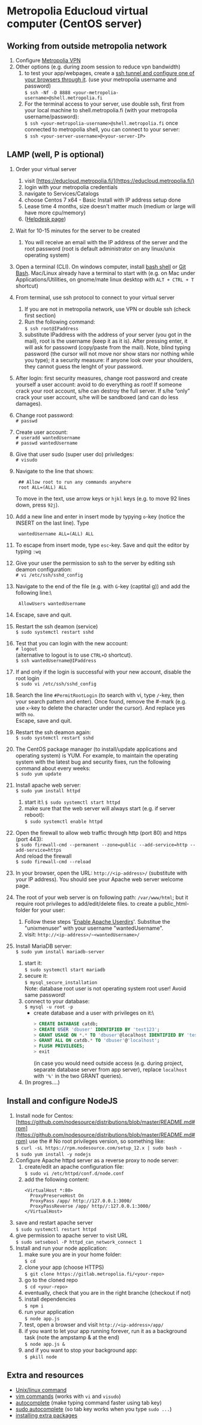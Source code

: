 # Metropolia Educloud virtual computer (CentOS server)

## Working from outside metropolia network

1. Configure [Metropolia VPN](https://wiki.metropolia.fi/display/itservices/Install+and+Use+VPN+Utility+Program+Installation+on+Your+Own+Computer)
2. Other options (e.g. during zoom session to reduce vpn bandwidth)
   1.  to test your app/webpages, create a [ssh tunnel and configure one of your browsers through it](https://tietohallinto.metropolia.fi/display/itservices/SSH+Tunnelling).
       (use your metropolia username and password)\
       ``$ ssh -Nf -D 8888 <your-metropolia-username>@shell.metropolia.fi``
   1.  For the terminal access to your server, use double ssh, first from your local machine to shell.metropolia.fi (with your        metropolia username/password):\
        ``$ ssh <your-metropolia-username>@shell.metropolia.fi``
       once connected to metropolia shell, you can connect to your server:\
       ``$ ssh <your-server-username>@<your-server-IP>``

## LAMP (well, P is optional)

1. Order your virtual server
   1.  visit [https://educloud.metropolia.fi/](https://educloud.metropolia.fi/)
   1.  login with your metropolia credentials
   1.  navigate to Services/Catalogs
   1.  choose Centos 7 x64 - Basic Install with IP address setup done
   1.  Lease time 4 months, size doesn't matter much (medium or large will have more cpu/memory)
   1.  ([Helpdesk page](https://tietohallinto.metropolia.fi/display/itservices/Educational+educloud+virtual+services))
2. Wait for 10-15 minutes for the server to be created
   1.  You will receive an email with the IP address of the server and the root password (root is default administrator on any linux/unix operating system)
3. Open a terminal (CLI). On windows computer, install [bash shell](https://docs.microsoft.com/en-us/windows/wsl/install-win10) or [Git Bash](https://gitforwindows.org/). Mac/Linux already have a terminal to start with (e.g. on Mac under Applications/Utilities, on gnome/mate linux desktop with ``ALT + CTRL + T`` shortcut)
4. From terminal, use ssh protocol to connect to your virtual server
   1.  If you are not in metropolia network, use VPN or double ssh (check first section)
   1.  Run the following command:\
        ``$ ssh root@IPaddress``
   1.  substitute IPaddress with the address of your server (you got in the mail), root is the username (keep it as it is). After pressing enter, it will ask for passowrd (copy/paste from the mail). Note, blind typing password (the cursor will not move nor show stars nor nothing while you type); it a security measure: if anyone look over your shoulders, they cannot guess the lenght of your password.
1.  After login: first security measures, change root password and create yourself a user account: avoid
to do everything as root! If someone crack your root account, s/he can destroy the full server.
If s/he “only” crack your user account, s/he will be sandboxed (and can do less damages).
   1.  Change root password:\
        ``# passwd``
   1.  Create user account:\
        ``# useradd wantedUsername``\
        ``# passwd wantedUsername``
   1.  Give that user sudo (super user do) priviledges:\
        ``# visudo``
   1.  Navigate to the line that shows:
       ```apacheconf
        ## Allow root to run any commands anywhere
        root ALL=(ALL) ALL
        ```
        To move in the text, use arrow keys or ``hjkl`` keys (e.g. to move 92 lines down, press ``92j``).
   1.  Add a new line and enter in insert mode by typying ``o``-key (notice the INSERT on the last line).
        Type
       ```apacheconf
        wantedUsername ALL=(ALL) ALL
        ```
   1.  To escape from insert mode, type ``esc``-key. Save and quit the editor by typing ``:wq``
   1.  Give your user the permission to ssh to the server by editing ssh deamon configuration:\
        ``# vi /etc/ssh/sshd_config``
   1.  Navigate to the end of the file (e.g. with ``G``-key (captital g)) and add the following line:\
       ```apacheconf
        AllowUsers wantedUsername
       ```
   1.  Escape, save and quit.
   1.  Restart the ssh deamon (service)\
        ``$ sudo systemctl restart sshd``
   1.  Test that you can login with the new account:\
        ``# logout``\
        (alternative to logout is to use ``CTRL+D`` shortcut).\
        ``$ ssh wantedUsername@IPaddress``
   1.  If and only if the login is successful with your new account, disable the root login\
        ``$ sudo vi /etc/ssh/sshd_config``
   1.  Search the line ``#PermitRootLogin`` (to search with vi, type ``/``-key, then your search pattern and enter). Once found, remove the #-mark (e.g. use ``x``-key to delete the character under the cursor).
        And replace yes with ``no``.\
        Escape, save and quit.
   1. Restart the ssh deamon again:\
        ``$ sudo systemctl restart sshd``
2.  The CentOS package manager (to install/update applications and operating system)
    is YUM. For example, to maintain the operating system with the latest bug and security fixes, run the following command about every weeks:\
    ``$ sudo yum update``
3.  Install apache web server:\
    ``$ sudo yum install httpd``
    1.  start it:\\
        ``$ sudo systemctl start httpd``
    2.  make sure that the web server will always start (e.g. if server reboot):\
        ``$ sudo systemctl enable httpd``
4. Open the firewall to allow web traffic through http (port 80) and https (port 443):\
        ``$ sudo firewall-cmd --permanent --zone=public --add-service=http --add-service=https``\
        And reload the firewall\
        ``$ sudo firewall-cmd --reload``
5. In your browser, open the URL: ``http://<ip-address>/`` (substitute with your IP address). You should see your Apache web server welcome page.

1. The root of your web server is on following path: ``/var/www/html``; but it require root privileges to add/edit/delete files. to create a public_html-folder for your user:
   1.  Follow these steps '[Enable Apache Userdirs](https://www.unixmen.com/linux-basics-enable-apache-userdir-centos-7rhel-7/)'.
        Substitue the "unixmenuser" with your username "wantedUsername".
   1.  visit: ``http://<ip-address>/~<wantedUsername>/``

1. Install MariaDB server:\
   ``$ sudo yum install mariadb-server``
   1. start it:\
      ``$ sudo systemctl start mariadb``
   1. secure it:\
      ``$ mysql_secure_installation``\
      Note: database root user is not operating system root user! Avoid same password!
   1. connect to your database:\
      ``$ mysql -u root -p``
      * create database and a user with privileges on it:\
        ```sql
        > CREATE DATABASE catdb;
        > CREATE USER 'dbuser' IDENTIFIED BY 'test123';
        > GRANT USAGE ON *.* TO 'dbuser'@localhost IDENTIFIED BY 'test123';
        > GRANT ALL ON catdb.* TO 'dbuser'@'localhost';
        > FLUSH PRIVILEGES;
        > exit
        ```
        (in case you would need outside access (e.g. during project, separate database server from app server), replace ``localhost`` with ``'%'`` in the two GRANT queries).
   1. (In progres....)

## Install and configure NodeJS

1.  Install node for Centos: [https://github.com/nodesource/distributions/blob/master/README.md#rpm](https://github.com/nodesource/distributions/blob/master/README.md#rpm)
    use the # No root privileges version, so something like:\
    ``$ curl -sL https://rpm.nodesource.com/setup_12.x | sudo bash -``\
    ``$ sudo yum install -y nodejs``
1. Configure Apache httpd server as a reverse proxy to node server:
   1.  create/edit an apache configuration file:\
        ``$ sudo vi /etc/httpd/conf.d/node.conf``
   1.  add the following content:
       ```apacheconf
       <VirtualHost *:80>
         ProxyPreserveHost On
         ProxyPass /app/ http://127.0.0.1:3000/
         ProxyPassReverse /app/ http//:127.0.0.1:3000/
       </VirtualHost>
       ```
1.   save and restart apache server\
        ``$ sudo systemctl restart httpd``
1.  give permission to apache server to visit URL\
        ``$ sudo setsebool -P httpd_can_network_connect 1``
2. Install and run your node application:
   1.  make sure you are in your home folder:\
        ``$ cd``
   1.  clone your app (choose HTTPS)\
        ``$ git clone https://gitlab.metropolia.fi/<your-repo>``
   1.  go to the cloned repo\
        ``$ cd <your-repo>``
   1.  eventually, check that you are in the right branche (checkout if
        not)
   1.  install dependencies\
        ``$ npm i``
   1.  run your application\
        ``$ node app.js``
   1.  test, open a browser and visit ``http://<ip-address>/app/``
   1.  if you want to let your app running forever, run it as a
        background task (note the ampstamp & at the end)\
        ``$ node app.js &``
   1.  and if you want to stop your background app:\
        ``$ pkill node``

## Extra and resources
- [Unix/linux command](https://centoshelp.org/resources/commands/linux-system-commands/)
- [vim commands](https://vim.rtorr.com/) (works with ``vi`` and ``visudo``)
- [autocomplete](https://www.cyberciti.biz/faq/fedora-redhat-scientific-linuxenable-bash-completion/) (make typing command faster using tab key)
- [sudo autocomplete](http://www.webupd8.org/2010/03/how-to-autocomplete-commands-preceded.html)  (so tab key works when you type ``sudo ...``)
- [installing extra packages](https://wiki.centos.org/AdditionalResources/Repositories)
